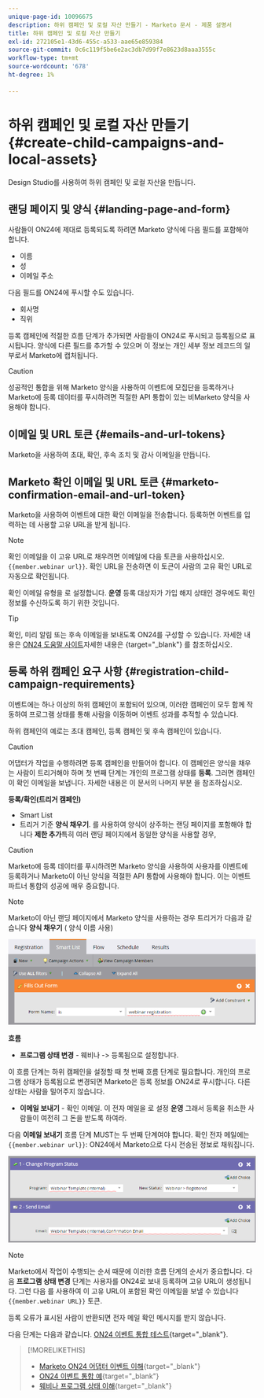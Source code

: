 ```yaml
---
unique-page-id: 10096675
description: 하위 캠페인 및 로컬 자산 만들기 - Marketo 문서 - 제품 설명서
title: 하위 캠페인 및 로컬 자산 만들기
exl-id: 272105e1-43d6-455c-a533-aae65e859384
source-git-commit: 0c6c119f5be6e2ac3db7d99f7e8623d8aaa3555c
workflow-type: tm+mt
source-wordcount: '678'
ht-degree: 1%

---
```


# 하위 캠페인 및 로컬 자산 만들기 {#create-child-campaigns-and-local-assets}

Design Studio를 사용하여 하위 캠페인 및 로컬 자산을 만듭니다.

## 랜딩 페이지 및 양식 {#landing-page-and-form}

사람들이 ON24에 제대로 등록되도록 하려면 Marketo 양식에 다음 필드를 포함해야 합니다.

* 이름
* 성
* 이메일 주소

다음 필드를 ON24에 푸시할 수도 있습니다.

* 회사명
* 직위

등록 캠페인에 적절한 흐름 단계가 추가되면 사람들이 ON24로 푸시되고 등록됨으로 표시됩니다. 양식에 다른 필드를 추가할 수 있으며 이 정보는 개인 세부 정보 레코드의 일부로서 Marketo에 캡처됩니다.

>[!CAUTION]
>
>성공적인 통합을 위해 Marketo 양식을 사용하여 이벤트에 모집단을 등록하거나 Marketo에 등록 데이터를 푸시하려면 적절한 API 통합이 있는 비Marketo 양식을 사용해야 합니다.

## 이메일 및 URL 토큰 {#emails-and-url-tokens}

Marketo을 사용하여 초대, 확인, 후속 조치 및 감사 이메일을 만듭니다.

## Marketo 확인 이메일 및 URL 토큰 {#marketo-confirmation-email-and-url-token}

Marketo을 사용하여 이벤트에 대한 확인 이메일을 전송합니다. 등록하면 이벤트를 입력하는 데 사용할 고유 URL을 받게 됩니다.

>[!NOTE]
>
>확인 이메일을 이 고유 URL로 채우려면 이메일에 다음 토큰을 사용하십시오. `{{member.webinar url}}`. 확인 URL을 전송하면 이 토큰이 사람의 고유 확인 URL로 자동으로 확인됩니다.
>
>확인 이메일 유형을 로 설정합니다. **운영** 등록 대상자가 가입 해지 상태인 경우에도 확인 정보를 수신하도록 하기 위한 것입니다.

>[!TIP]
>
>확인, 미리 알림 또는 후속 이메일을 보내도록 ON24를 구성할 수 있습니다. 자세한 내용은 [ON24 도움말 사이트](https://www.on24.com/live-webcast-elite/)자세한 내용은 {target=&quot;_blank&quot;} 를 참조하십시오.

## 등록 하위 캠페인 요구 사항 {#registration-child-campaign-requirements}

이벤트에는 하나 이상의 하위 캠페인이 포함되어 있으며, 이러한 캠페인이 모두 함께 작동하여 프로그램 상태를 통해 사람을 이동하며 이벤트 성과를 추적할 수 있습니다.

하위 캠페인의 예로는 초대 캠페인, 등록 캠페인 및 후속 캠페인이 있습니다.

>[!CAUTION]
>
>어댑터가 작업을 수행하려면 등록 캠페인을 만들어야 합니다. 이 캠페인은 양식을 채우는 사람이 트리거해야 하며 첫 번째 단계는 개인의 프로그램 상태를 **등록**. 그러면 캠페인이 확인 이메일을 보냅니다. 자세한 내용은 이 문서의 나머지 부분 을 참조하십시오.

**등록/확인(트리거 캠페인)**

* Smart List
* 트리거 기준 **양식 채우기**. 를 사용하여 양식이 상주하는 랜딩 페이지를 포함해야 합니다 **제한 추가**&#x200B;특히 여러 랜딩 페이지에서 동일한 양식을 사용할 경우,

>[!CAUTION]
>
>Marketo에 등록 데이터를 푸시하려면 Marketo 양식을 사용하여 사용자를 이벤트에 등록하거나 Marketo이 아닌 양식을 적절한 API 통합에 사용해야 합니다. 이는 이벤트 파트너 통합의 성공에 매우 중요합니다.

>[!NOTE]
>
>Marketo이 아닌 랜딩 페이지에서 Marketo 양식을 사용하는 경우 트리거가 다음과 같습니다 **양식 채우기** ( 양식 이름 사용)

![](assets/image2015-12-22-15-3a20-3a51.png)

**흐름**

* **프로그램 상태 변경** - 웨비나 -> 등록됨으로 설정합니다.

이 흐름 단계는 하위 캠페인을 설정할 때 첫 번째 흐름 단계로 필요합니다. 개인의 프로그램 상태가 등록됨으로 변경되면 Marketo은 등록 정보를 ON24로 푸시합니다. 다른 상태는 사람을 밀어주지 않습니다.

* **이메일 보내기** - 확인 이메일. 이 전자 메일을 로 설정 **운영** 그래서 등록을 취소한 사람들이 여전히 그 돈을 받도록 하여라.

다음 **이메일 보내기** 흐름 단계 MUST는 두 번째 단계여야 합니다. 확인 전자 메일에는 `{{member.webinar url}}`: ON24에서 Marketo으로 다시 전송된 정보로 채워집니다.

![](assets/image2015-12-22-15-3a29-3a50.png)

>[!NOTE]
>
>Marketo에서 작업이 수행되는 순서 때문에 이러한 흐름 단계의 순서가 중요합니다. 다음 **프로그램 상태 변경** 단계는 사용자를 ON24로 보내 등록하며 고유 URL이 생성됩니다. 그런 다음 를 사용하여 이 고유 URL이 포함된 확인 이메일을 보낼 수 있습니다 `{{member.webinar URL}}` 토큰.
>
>등록 오류가 표시된 사람이 반환되면 전자 메일 확인 메시지를 받지 않습니다.

다음 단계는 다음과 같습니다. [ON24 이벤트 통합 테스트](/help/marketo/product-docs/demand-generation/events/create-an-event/create-an-event-with-the-marketo-on24-adapter/test-your-on24-event-integration.md){target=&quot;_blank&quot;}.

>[!MORELIKETHIS]
>
>* [Marketo ON24 어댑터 이벤트 이해](/help/marketo/product-docs/demand-generation/events/create-an-event/create-an-event-with-the-marketo-on24-adapter/understanding-marketo-on24-adapter-events.md){target=&quot;_blank&quot;}
>* [ON24 이벤트 통합 예](/help/marketo/product-docs/demand-generation/events/create-an-event/create-an-event-with-the-marketo-on24-adapter/example-on24-event-integration.md){target=&quot;_blank&quot;}
>* [웨비나 프로그램 상태 이해](/help/marketo/product-docs/demand-generation/events/create-an-event/create-an-event-with-the-marketo-on24-adapter/understanding-webinar-program-statuses.md){target=&quot;_blank&quot;}

